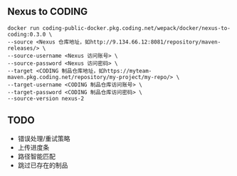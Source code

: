 ## Nexus to CODING 

```
docker run coding-public-docker.pkg.coding.net/wepack/docker/nexus-to-coding:0.3.0 \
--source <Nexus 仓库地址，如http://9.134.66.12:8081/repository/maven-releases/> \
--source-username <Nexus 访问账号> \
--source-password <Nexus 访问密码> \
--target <CODING 制品仓库地址，如https://myteam-maven.pkg.coding.net/repository/my-project/my-repo/> \
--target-username <CODING 制品仓库访问账号> \
--target-password <CODING 制品仓库访问密码> \
--source-version nexus-2 
```


## TODO

- 错误处理/重试策略
- 上传进度条
- 路径智能匹配
- 跳过已存在的制品
